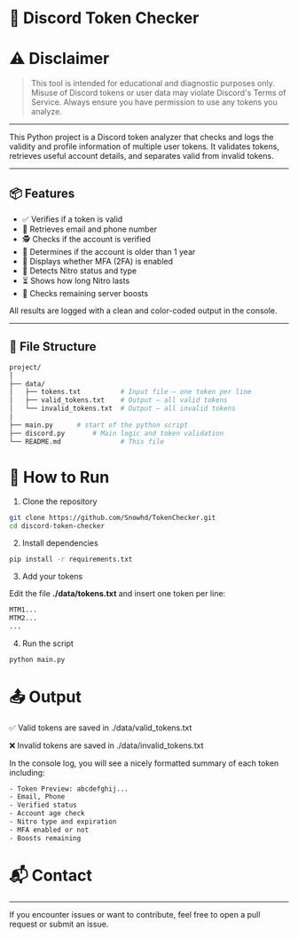 # 🔐 Discord Token Checker


# ⚠️ Disclaimer
>This tool is intended for educational and diagnostic purposes only. Misuse of Discord tokens or user data may violate Discord's Terms of Service. Always ensure you have permission to use any tokens you analyze.

---

This Python project is a Discord token analyzer that checks and logs the validity and profile information of multiple user tokens. It validates tokens, retrieves useful account details, and separates valid from invalid tokens.

---

## 📦 Features

- ✅ Verifies if a token is valid
- 📧 Retrieves email and phone number
- 🕵️ Checks if the account is verified
- 📆 Determines if the account is older than 1 year
- 🔐 Displays whether MFA (2FA) is enabled
- 💎 Detects Nitro status and type
- ⏳ Shows how long Nitro lasts
- 🚀 Checks remaining server boosts

All results are logged with a clean and color-coded output in the console.

---

## 📁 File Structure

```bash
project/
│
├── data/
│   ├── tokens.txt          # Input file – one token per line
│   ├── valid_tokens.txt    # Output – all valid tokens
│   └── invalid_tokens.txt  # Output – all invalid tokens
│
├── main.py      # start of the python script
├── discord.py       # Main logic and token validation
└── README.md               # This file
```

# 🚀 How to Run

1. Clone the repository

```bash
git clone https://github.com/Snowhd/TokenChecker.git
cd discord-token-checker
```

2. Install dependencies
```bash
pip install -r requirements.txt
```

3. Add your tokens

Edit the file **./data/tokens.txt** and insert one token per line:
```txt
MTM1...
MTM2...
...
```

4. Run the script
```bash
python main.py 
```

# 📤 Output
✅ Valid tokens are saved in ./data/valid_tokens.txt

❌ Invalid tokens are saved in ./data/invalid_tokens.txt

In the console log, you will see a nicely formatted summary of each token including:

```txt
- Token Preview: abcdefghij...
- Email, Phone
- Verified status
- Account age check
- Nitro type and expiration
- MFA enabled or not
- Boosts remaining
```

# 📬 Contact

---

If you encounter issues or want to contribute, feel free to open a pull request or submit an issue.
